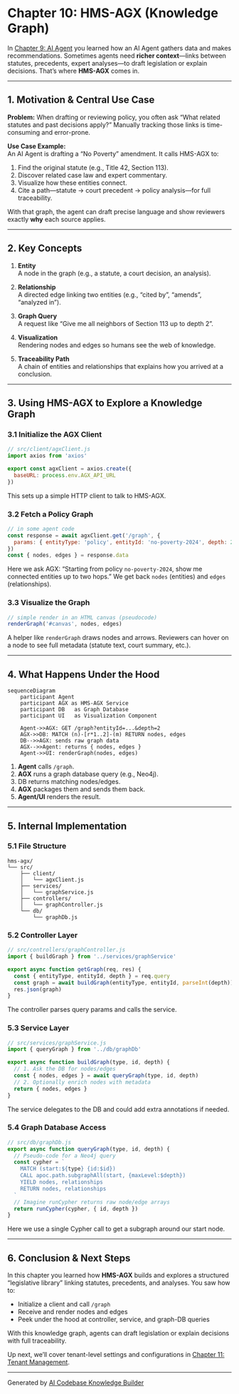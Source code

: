 # Chapter 10: HMS-AGX (Knowledge Graph)

In [Chapter 9: AI Agent](09_ai_agent_.md) you learned how an AI Agent gathers data and makes recommendations. Sometimes agents need **richer context**—links between statutes, precedents, expert analyses—to draft legislation or explain decisions. That’s where **HMS-AGX** comes in.

---

## 1. Motivation & Central Use Case

**Problem:** When drafting or reviewing policy, you often ask “What related statutes and past decisions apply?” Manually tracking those links is time-consuming and error-prone.

**Use Case Example:**  
An AI Agent is drafting a “No Poverty” amendment. It calls HMS-AGX to:
1. Find the original statute (e.g., Title 42, Section 113).
2. Discover related case law and expert commentary.
3. Visualize how these entities connect.
4. Cite a path—statute → court precedent → policy analysis—for full traceability.

With that graph, the agent can draft precise language and show reviewers exactly **why** each source applies.

---

## 2. Key Concepts

1. **Entity**  
   A node in the graph (e.g., a statute, a court decision, an analysis).

2. **Relationship**  
   A directed edge linking two entities (e.g., “cited by”, “amends”, “analyzed in”).

3. **Graph Query**  
   A request like “Give me all neighbors of Section 113 up to depth 2”.

4. **Visualization**  
   Rendering nodes and edges so humans see the web of knowledge.

5. **Traceability Path**  
   A chain of entities and relationships that explains how you arrived at a conclusion.

---

## 3. Using HMS-AGX to Explore a Knowledge Graph

### 3.1 Initialize the AGX Client

```js
// src/client/agxClient.js
import axios from 'axios'

export const agxClient = axios.create({
  baseURL: process.env.AGX_API_URL
})
```

This sets up a simple HTTP client to talk to HMS-AGX.  

### 3.2 Fetch a Policy Graph

```js
// in some agent code
const response = await agxClient.get('/graph', {
  params: { entityType: 'policy', entityId: 'no-poverty-2024', depth: 2 }
})
const { nodes, edges } = response.data
```

Here we ask AGX: “Starting from policy `no-poverty-2024`, show me connected entities up to two hops.” We get back `nodes` (entities) and `edges` (relationships).  

### 3.3 Visualize the Graph

```js
// simple render in an HTML canvas (pseudocode)
renderGraph('#canvas', nodes, edges)
```

A helper like `renderGraph` draws nodes and arrows. Reviewers can hover on a node to see full metadata (statute text, court summary, etc.).

---

## 4. What Happens Under the Hood

```mermaid
sequenceDiagram
    participant Agent
    participant AGX as HMS-AGX Service
    participant DB   as Graph Database
    participant UI   as Visualization Component

    Agent->>AGX: GET /graph?entityId=...&depth=2
    AGX->>DB: MATCH (n)-[r*1..2]-(m) RETURN nodes, edges
    DB-->>AGX: sends raw graph data
    AGX-->>Agent: returns { nodes, edges }
    Agent->>UI: renderGraph(nodes, edges)
```

1. **Agent** calls `/graph`.  
2. **AGX** runs a graph database query (e.g., Neo4j).  
3. DB returns matching nodes/edges.  
4. **AGX** packages them and sends them back.  
5. **Agent/UI** renders the result.

---

## 5. Internal Implementation

### 5.1 File Structure

```
hms-agx/
└── src/
    ├── client/
    │   └── agxClient.js
    ├── services/
    │   └── graphService.js
    ├── controllers/
    │   └── graphController.js
    └── db/
        └── graphDb.js
```

### 5.2 Controller Layer

```js
// src/controllers/graphController.js
import { buildGraph } from '../services/graphService'

export async function getGraph(req, res) {
  const { entityType, entityId, depth } = req.query
  const graph = await buildGraph(entityType, entityId, parseInt(depth))
  res.json(graph)
}
```

The controller parses query params and calls the service.  

### 5.3 Service Layer

```js
// src/services/graphService.js
import { queryGraph } from '../db/graphDb'

export async function buildGraph(type, id, depth) {
  // 1. Ask the DB for nodes/edges
  const { nodes, edges } = await queryGraph(type, id, depth)
  // 2. Optionally enrich nodes with metadata
  return { nodes, edges }
}
```

The service delegates to the DB and could add extra annotations if needed.  

### 5.4 Graph Database Access

```js
// src/db/graphDb.js
export async function queryGraph(type, id, depth) {
  // Pseudo-code for a Neo4j query
  const cypher = `
    MATCH (start:${type} {id:$id})
    CALL apoc.path.subgraphAll(start, {maxLevel:$depth})
    YIELD nodes, relationships
    RETURN nodes, relationships
  `
  // Imagine runCypher returns raw node/edge arrays
  return runCypher(cypher, { id, depth })
}
```

Here we use a single Cypher call to get a subgraph around our start node.  

---

## 6. Conclusion & Next Steps

In this chapter you learned how **HMS-AGX** builds and explores a structured “legislative library” linking statutes, precedents, and analyses. You saw how to:

- Initialize a client and call `/graph`  
- Receive and render nodes and edges  
- Peek under the hood at controller, service, and graph-DB queries  

With this knowledge graph, agents can draft legislation or explain decisions with full traceability. 

Up next, we’ll cover tenant-level settings and configurations in [Chapter 11: Tenant Management](11_tenant_management_.md).

---

Generated by [AI Codebase Knowledge Builder](https://github.com/The-Pocket/Tutorial-Codebase-Knowledge)